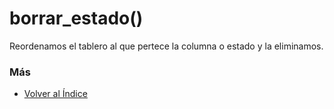 # borrar_estado()

Reordenamos el tablero al que pertece la columna o estado y la eliminamos. 

### Más

  * [Volver al Índice](./index.md)
